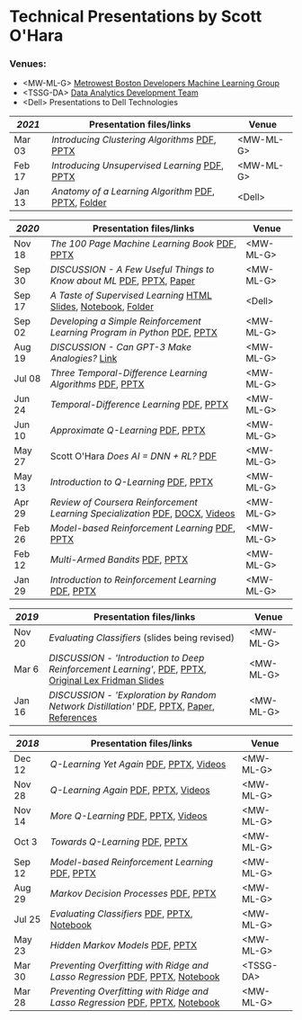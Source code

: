 # Technical Presentations by Scott O'Hara

### Venues:

- \<MW-ML-G\> [Metrowest Boston Developers Machine Learning Group](https://www.meetup.com/Natick-Artificial-Intelligence-Meetup/)
- \<TSSG-DA\> [Data Analytics Development Team](https://www.tssg.tech/dataGroup.html)
- \<Dell\> Presentations to Dell Technologies

| *2021* | Presentation files/links | Venue |
|--------|--------------------------|-------|
| Mar 03 | *Introducing Clustering Algorithms* [PDF](mw-devs-ml-grp/2021-03-03/intro-clustering-algorithms.pdf), [PPTX](mw-devs-ml-grp/2021-03-03/intro-clustering-algorithms.pptx) | \<MW-ML-G\> |
| Feb 17 | *Introducing Unsupervised Learning* [PDF](mw-devs-ml-grp/2021-02-17/intro-unsupervised-learning.pdf), [PPTX](mw-devs-ml-grp/2021-02-17/intro-unsupervised-learning.pptx) | \<MW-ML-G\> |
| Jan 13 | *Anatomy of a Learning Algorithm* [PDF](mw-devs-ml-dell/2021-01-13/Anatomy-of-a-Learning-Algorithm.pdf), [PPTX](mw-devs-ml-dell/2021-01-13/Anatomy-of-a-Learning-Algorithm.pptx), [Folder](mw-devs-ml-dell/2021-01-13/) | \<Dell\> |

| *2020* | Presentation files/links | Venue |
|--------|--------------------------|-------|
| Nov 18 | *The 100 Page Machine Learning Book* [PDF](mw-devs-ml-grp/2020-11-18/The-100-page-ML-Book.pdf), [PPTX](mw-devs-ml-grp/2020-11-18/The-100-page-ML-Book.pptx) | \<MW-ML-G\> |
| Sep 30 | *DISCUSSION - A Few Useful Things to Know about ML* [PDF](mw-devs-ml-grp/2020-09-30/Discuss%20-%20A%20Few%20Useful%20Things%20to%20Know%20about%20ML.pdf), [PPTX](mw-devs-ml-grp/2020-09-30/Discuss%20-%20A%20Few%20Useful%20Things%20to%20Know%20about%20ML.pptx), [Paper](mw-devs-ml-grp/2020-09-30/cacm12.pdf) | \<MW-ML-G\> |
| Sep 17 | *A Taste of Supervised Learning* [HTML Slides](mw-devs-ml-dell/2020-09-17/taste-of-supv-learning/taste-of-supv-learning.slides.html), [Notebook](mw-devs-ml-dell/2020-09-17/taste-of-supv-learning/taste-of-supv-learning.ipynb), [Folder](mw-devs-ml-dell/2020-09-17/taste-of-supv-learning/) | \<Dell\> |
| Sep 02 | *Developing a Simple Reinforcement Learning Program in Python* [PDF](mw-devs-ml-grp/2020-09-02/simple-rl-glue-app.pdf), [PPTX](mw-devs-ml-grp/2020-09-02/simple-rl-glue-app.pptx) | \<MW-ML-G\> |
| Aug 19 | *DISCUSSION - Can GPT-3 Make Analogies?* [Link](https://medium.com/@melaniemitchell.me/can-gpt-3-make-analogies-16436605c446) | \<MW-ML-G\> |
| Jul 08 | *Three Temporal-Difference Learning Algorithms* [PDF](mw-devs-ml-grp/2020-07-08/three-td-learning-algos.pdf), [PPTX](mw-devs-ml-grp/2020-07-08/three-td-learning-algos.pptx) | \<MW-ML-G\> |
| Jun 24 | *Temporal-Difference Learning* [PDF](mw-devs-ml-grp/2020-06-24/td-learning.pdf), [PPTX](mw-devs-ml-grp/2020-06-24/td-learning.pptx) | \<MW-ML-G\> |
| Jun 10 | *Approximate Q-Learning* [PDF](mw-devs-ml-grp/2020-06-10/approximate-q-learning.pdf), [PPTX](mw-devs-ml-grp/2020-06-10/approximate-q-learning.pptx) | \<MW-ML-G\> |
| May 27 | Scott O'Hara *Does AI = DNN + RL?* [PDF](mw-devs-ml-grp/2020-05-27/Does%20AI=DNN+RL%20(revised).pdf) | \<MW-ML-G\> |
| May 13 | *Introduction to Q-Learning* [PDF](mw-devs-ml-grp/2020-05-13/intro-to-q-learning.pdf), [PPTX](mw-devs-ml-grp/2020-05-13/intro-to-q-learning.pptx) | \<MW-ML-G\> |
| Apr 29 | *Review of Coursera Reinforcement Learning Specialization* [PDF](mw-devs-ml-grp/2020-04-29/Coursera%20RL%20Specialization.pdf), [DOCX](mw-devs-ml-grp/2020-04-29/Coursera%20RL%20Specialization.docx), [Videos](mw-devs-ml-grp/2020-04-29/) | \<MW-ML-G\> |
| Feb 26 | *Model-based Reinforcement Learning* [PDF](mw-devs-ml-grp/2020-02-26/model-based-rl.pdf), [PPTX](mw-devs-ml-grp/2020-02-26/model-based-rl.pptx) | \<MW-ML-G\> |
| Feb 12 | *Multi-Armed Bandits* [PDF](mw-devs-ml-grp/2020-02-12/multi-armed-bandits.pdf), [PPTX](mw-devs-ml-grp/2020-02-12/multi-armed-bandits.pptx) | \<MW-ML-G\> |
| Jan 29 | *Introduction to Reinforcement Learning* [PDF](mw-devs-ml-grp/2020-01-29/intro-to-rl.pdf), [PPTX](mw-devs-ml-grp/2020-01-29/intro-to-rl.pptx) | \<MW-ML-G\> |

| *2019* | Presentation files/links | Venue |
|--------|--------------------------|-------|
| Nov 20 | *Evaluating Classifiers* (slides being revised) | \<MW-ML-G\> |
| Mar 6  | *DISCUSSION - 'Introduction to Deep Reinforcement Learning'*, [PDF](mw-devs-ml-grp/2019-03-06/MIT%20Deep%20RL%20Lecture%20Summary.pdf), [PPTX](mw-devs-ml-grp/2019-03-06/MIT%20Deep%20RL%20Lecture%20Summary.pptx), [Original Lex Fridman Slides](mw-devs-ml-grp/2019-03-06/deep_rl_intro.pdf) | \<MW-ML-G\> |
| Jan 16 | *DISCUSSION - 'Exploration by Random Network Distillation'* [PDF](mw-devs-ml-grp/2019-01-16/Discuss%20Exploration%20by%20Random%20Network%20Distillation.pdf), [PPTX](mw-devs-ml-grp/2019-01-16/Discuss%20Exploration%20by%20Random%20Network%20Distillation.pptx), [Paper](mw-devs-ml-grp/2019-01-16/exploration-by-random-network-distillation.pdf), [References](https://github.com/seohara1955/Presentations/tree/master/mw-devs-ml-grp/2019-01-16/references) | \<MW-ML-G\> |

| *2018* | Presentation files/links | Venue |
|--------|--------------------------|-------|
| Dec 12 | *Q-Learning Yet Again* [PDF](mw-devs-ml-grp/2018-12-12/Q-learning%20Yet%20Again%2012-12-2018.pdf), [PPTX](mw-devs-ml-grp/2018-12-12/Q-learning%20Yet%20Again%2012-12-2018.pptx), [Videos](https://github.com/seohara1955/Presentations/tree/master/mw-devs-ml-grp/2018%20-%20RL%20videos) | \<MW-ML-G\> |
| Nov 28 | *Q-Learning Again* [PDF](mw-devs-ml-grp/2018-11-28/Q-learning%20Again.pdf), [PPTX](mw-devs-ml-grp/2018-11-28/Q-learning%20Again.pptx), [Videos](https://github.com/seohara1955/Presentations/tree/master/mw-devs-ml-grp/2018%20-%20RL%20videos) | \<MW-ML-G\> |
| Nov 14 | *More Q-Learning* [PDF](mw-devs-ml-grp/2018-11-14/More%20Q-learning.pdf), [PPTX](mw-devs-ml-grp/2018-11-14/More%20Q-learning.pptx), [Videos](https://github.com/seohara1955/Presentations/tree/master/mw-devs-ml-grp/2018%20-%20RL%20videos) | \<MW-ML-G\> |
| Oct 3  | *Towards Q-Learning* [PDF](mw-devs-ml-grp/2018-10-03/Towards%20Q-learning.pdf), [PPTX](mw-devs-ml-grp/2018-10-03/Towards%20Q-learning.pptx) | \<MW-ML-G\> |
| Sep 12 | *Model-based Reinforcement Learning* [PDF](mw-devs-ml-grp/2018-09-12/Model-based%20RL.pdf), [PPTX](mw-devs-ml-grp/2018-09-12/Model-based%20RL.pptx) | \<MW-ML-G\> |
| Aug 29 | *Markov Decision Processes* [PDF](mw-devs-ml-grp/2018-08-29/Markov%20Decision%20Processes.pdf), [PPTX](mw-devs-ml-grp/2018-08-29/Markov%20Decision%20Processes.pptx) | \<MW-ML-G\> |
| Jul 25 | *Evaluating Classifiers* [PDF](mw-devs-ml-grp/2018-07-25/Evaluating%20Classifiers.pdf), [PPTX](mw-devs-ml-grp/2018-07-25/Evaluating%20Classifiers.pptx), [Notebook](mw-devs-ml-grp/2018-07-25/Evaluating%20Classifiers.ipynb) | \<MW-ML-G\> |
| May 23 | *Hidden Markov Models* [PDF](mw-devs-ml-grp/2018-05-23/Hidden%20Markov%20Models.pdf), [PPTX](mw-devs-ml-grp/2018-05-23/Hidden%20Markov%20Models.pptx) | \<MW-ML-G\> |
| Mar 30 | *Preventing Overfitting with Ridge and Lasso Regression* [PDF](tssg-data-analytics/2018-03-30/Preventing%20Overfitting%20with%20Ridge%20and%20Lasso%20Regression.pdf), [PPTX](tssg-data-analytics/2018-03-30/Preventing%20Overfitting%20with%20Ridge%20and%20Lasso%20Regression.pptx), [Notebook](tssg-data-analytics/2018-03-30/Preventing%20Overfitting%20with%20Ridge%20and%20Lasso%20Regression.ipynb) | \<TSSG-DA\> |
| Mar 28 | *Preventing Overfitting with Ridge and Lasso Regression* [PDF](mw-devs-ml-grp/2018-03-28/Preventing%20Overfitting%20with%20Ridge%20and%20Lasso%20Regression.pdf), [PPTX](mw-devs-ml-grp/2018-03-28/Preventing%20Overfitting%20with%20Ridge%20and%20Lasso%20Regression.pptx), [Notebook](mw-devs-ml-grp/2018-03-28/Preventing%20Overfitting%20with%20Ridge%20and%20Lasso%20Regression.ipynb) | \<MW-ML-G\> |
